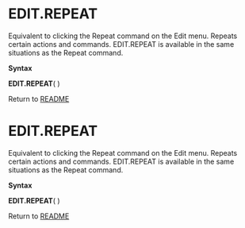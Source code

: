 # EDIT.REPEAT

Equivalent to clicking the Repeat command on the Edit menu. Repeats
certain actions and commands. EDIT.REPEAT is available in the same
situations as the Repeat command.

**Syntax**

**EDIT.REPEAT**( )



Return to [README](README.md#E)

# EDIT.REPEAT

Equivalent to clicking the Repeat command on the Edit menu. Repeats
certain actions and commands. EDIT.REPEAT is available in the same
situations as the Repeat command.

**Syntax**

**EDIT.REPEAT**( )



Return to [README](README.md#E)

